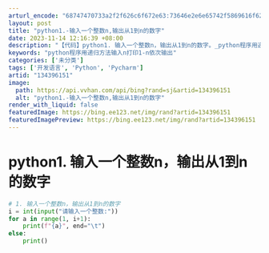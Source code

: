 ```yaml
---
arturl_encode: "68747470733a2f2f626c6f672e63:73646e2e6e65742f5869616f62616968756979696469616e2f:61727469636c652f64657461696c732f313334333936313531"
layout: post
title: "python1.-输入一个整数n,输出从1到n的数字"
date: 2023-11-14 12:16:39 +08:00
description: "【代码】python1. 输入一个整数n，输出从1到n的数字。_python程序用递归方法输入n打印"
keywords: "python程序用递归方法输入n打印1-n依次输出"
categories: ['未分类']
tags: ['开发语言', 'Python', 'Pycharm']
artid: "134396151"
image:
  path: https://api.vvhan.com/api/bing?rand=sj&artid=134396151
  alt: "python1.-输入一个整数n,输出从1到n的数字"
render_with_liquid: false
featuredImage: https://bing.ee123.net/img/rand?artid=134396151
featuredImagePreview: https://bing.ee123.net/img/rand?artid=134396151
---
```


# python1. 输入一个整数n，输出从1到n的数字

```python
# 1. 输入一个整数n，输出从1到n的数字
i = int(input("请输入一个整数:"))
for a in range(1, i+1):
    print(f"{a}", end="\t")
else:
    print()
```